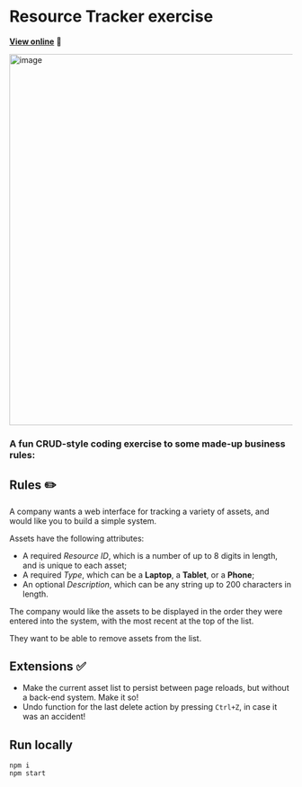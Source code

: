 # Resource Tracker exercise

__[View online](https://martin-asset-list.surge.sh/)__ 🚀

<img width="661" alt="image" src="https://github.com/MartinDM/asset-list/assets/7467069/af80d44b-4acd-49d1-a29d-c864a381bc82">

### A fun CRUD-style coding exercise to some made-up business rules:

## Rules ✏️

A company wants a web interface for tracking a variety of assets, and would like you to build a simple system.

Assets have the following attributes:
* A required _Resource ID_, which is a number of up to 8 digits in length, and is unique to each asset;
* A required _Type_, which can be a **Laptop**, a **Tablet**, or a **Phone**;
* An optional _Description_, which can be any string up to 200 characters in length.

The company would like the assets to be displayed in the order they were entered into the system,
with the most recent at the top of the list.

They want to be able to remove assets from the list.

## Extensions ✅

* Make the current asset list to persist between page reloads, but without a back-end system. Make it so!
* Undo function for the last delete action by pressing `Ctrl+Z`, in case it was an accident!

## Run locally

```
npm i
npm start
```
